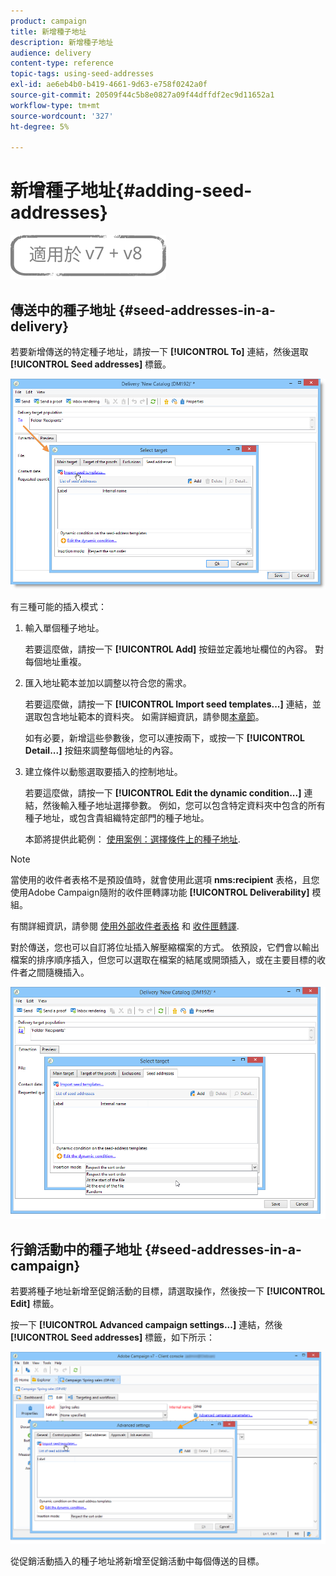 ```yaml
---
product: campaign
title: 新增種子地址
description: 新增種子地址
audience: delivery
content-type: reference
topic-tags: using-seed-addresses
exl-id: ae6eb4b0-b419-4661-9d63-e758f0242a0f
source-git-commit: 20509f44c5b8e0827a09f44dffdf2ec9d11652a1
workflow-type: tm+mt
source-wordcount: '327'
ht-degree: 5%

---
```


# 新增種子地址{#adding-seed-addresses}

![](../../assets/common.svg)

## 傳送中的種子地址 {#seed-addresses-in-a-delivery}

若要新增傳送的特定種子地址，請按一下 **[!UICONTROL To]** 連結，然後選取 **[!UICONTROL Seed addresses]** 標籤。

![](assets/s_ncs_user_edit_del_addresses_tab.png)

有三種可能的插入模式：

1. 輸入單個種子地址。

   若要這麼做，請按一下 **[!UICONTROL Add]** 按鈕並定義地址欄位的內容。 對每個地址重複。

1. 匯入地址範本並加以調整以符合您的需求。

   若要這麼做，請按一下 **[!UICONTROL Import seed templates...]** 連結，並選取包含地址範本的資料夾。 如需詳細資訊，請參閱[本章節](creating-seed-addresses.md#creating-seed-address-templates)。

   如有必要，新增這些參數後，您可以連按兩下，或按一下 **[!UICONTROL Detail...]** 按鈕來調整每個地址的內容。

1. 建立條件以動態選取要插入的控制地址。

   若要這麼做，請按一下 **[!UICONTROL Edit the dynamic condition...]** 連結，然後輸入種子地址選擇參數。 例如，您可以包含特定資料夾中包含的所有種子地址，或包含貴組織特定部門的種子地址。

   本節將提供此範例： [使用案例：選擇條件上的種子地址](use-case--selecting-seed-addresses-on-criteria.md).

>[!NOTE]
>
>當使用的收件者表格不是預設值時，就會使用此選項 **nms:recipient** 表格，且您使用Adobe Campaign隨附的收件匣轉譯功能 **[!UICONTROL Deliverability]** 模組。
>
>有關詳細資訊，請參閱 [使用外部收件者表格](using-an-external-recipient-table.md) 和 [收件匣轉譯](inbox-rendering.md).

對於傳送，您也可以自訂將位址插入解壓縮檔案的方式。 依預設，它們會以輸出檔案的排序順序插入，但您可以選取在檔案的結尾或開頭插入，或在主要目標的收件者之間隨機插入。

![](assets/s_ncs_user_edit_del_addresses_sort.png)

## 行銷活動中的種子地址 {#seed-addresses-in-a-campaign}

若要將種子地址新增至促銷活動的目標，請選取操作，然後按一下 **[!UICONTROL Edit]** 標籤。

按一下 **[!UICONTROL Advanced campaign settings...]** 連結，然後 **[!UICONTROL Seed addresses]** 標籤，如下所示：

![](assets/s_ncs_user_edit_op_addresses_tab.png)

從促銷活動插入的種子地址將新增至促銷活動中每個傳送的目標。
